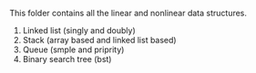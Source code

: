 This folder contains all the linear and nonlinear data structures.
1) Linked list (singly and doubly)
2) Stack (array based and linked list based)
3) Queue (smple and priprity)
4) Binary search tree (bst)